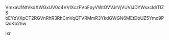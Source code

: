 VmxaU1NtVkdXWGxUV0d4VVlXczFVbFpyVWtOVVJrVjVUVlJDYWsxcldrTlZS
bEYzVXpCT2RGVnRhR3RhCmVqQTVRMmR3YkdGWGN6MEtDbUZ5Ymc9PQoKb2hw

ixr